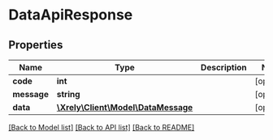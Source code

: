 # DataApiResponse

## Properties
Name | Type | Description | Notes
------------ | ------------- | ------------- | -------------
**code** | **int** |  | [optional] 
**message** | **string** |  | [optional] 
**data** | [**\Xrely\Client\Model\DataMessage**](DataMessage.md) |  | [optional] 

[[Back to Model list]](../README.md#documentation-for-models) [[Back to API list]](../README.md#documentation-for-api-endpoints) [[Back to README]](../README.md)


